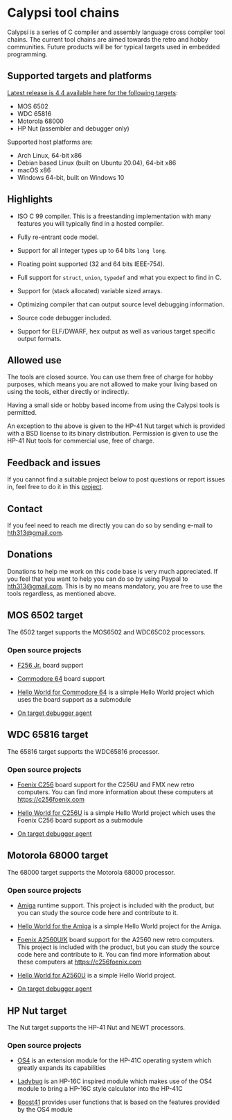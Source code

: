 # Calypsi tool chains

Calypsi is a series of C compiler and assembly language cross compiler
tool chains. The current tool chains are aimed towards the
retro and hobby communities. Future products will be for typical
targets used in embedded programming.

## Supported targets and platforms

[Latest release is 4.4 available here for the following targets](https://github.com/hth313/Calypsi-tool-chains/releases/tag/4.4):

* MOS 6502
* WDC 65816
* Motorola 68000
* HP Nut (assembler and debugger only)

Supported host platforms are:

* Arch Linux, 64-bit x86
* Debian based Linux (built on Ubuntu 20.04), 64-bit x86
* macOS x86
* Windows 64-bit, built on Windows 10

## Highlights

* ISO C 99 compiler. This is a freestanding
  implementation with many features you will typically find in a
  hosted compiler.

* Fully re-entrant code model.

* Support for all integer types up to 64 bits `long long`.

* Floating point supported (32 and 64 bits IEEE-754).

* Full support for `struct`, `union`, `typedef` and what you
  expect to find in C.

* Support for (stack allocated) variable sized arrays.

* Optimizing compiler that can output source level debugging
  information.

* Source code debugger included.

* Support for ELF/DWARF, hex output as well as various target specific
  output formats.

## Allowed use

The tools are closed source. You can use them free of charge for
hobby purposes, which means you are not allowed to make your living
based on using the tools, either directly or indirectly.

Having a small side or hobby based income from using the Calypsi
tools is permitted.

An exception to the above is given to the HP-41 Nut target which is
provided with a BSD license to its binary distribution.
Permission is given to use the HP-41 Nut tools for commercial use,
free of charge.

## Feedback and issues

If you cannot find a suitable project below to post questions or
report issues in, feel free to do it in this
[project](https://github.com/hth313/Calypsi-tool-chains).

## Contact

If you feel need to reach me directly you can do so by sending
e-mail to hth313@gmail.com.

## Donations

Donations to help me work on this code base is very much appreciated.
If you feel that you want to help you can do so by using Paypal to
hth313@gmail.com. This is by no means mandatory, you are free to use
the tools regardless, as mentioned above.

## MOS 6502 target

The 6502 target supports the MOS6502 and WDC65C02 processors.

### Open source projects

* [F256 Jr.](https://github.com/hth313/Calypsi-6502-Foenix) board support

* [Commodore 64](https://github.com/hth313/Calypsi-6502-Commodore) board support

* [Hello World for Commodore 64](https://github.com/hth313/Calypsi-6502-hello-world)
  is a simple Hello World project which uses the board support as a submodule

* [On target debugger agent](https://github.com/hth313/Calypsi-remote-debug)

## WDC 65816 target

The 65816 target supports the WDC65816 processor.

### Open source projects

* [Foenix C256](https://github.com/hth313/Calypsi-65816-Foenix) board support
  for the C256U and FMX new retro computers. You can find more information
  about these computers at https://c256foenix.com

* [Hello World for C256U](https://github.com/hth313/Calypsi-65816-hello-world)
  is a simple Hello World project which uses the Foenix C256 board
  support as a submodule

* [On target debugger agent](https://github.com/hth313/Calypsi-remote-debug)

## Motorola 68000 target

The 68000 target supports the Motorola 68000 processor.

### Open source projects

* [Amiga](https://github.com/hth313/Calypsi-Amiga) runtime support. This project
  is included with the product, but you can study the source code here and
  contribute to it.

* [Hello World for the Amiga](https://github.com/hth313/Calypsi-Amiga-hello-world)
  is a simple Hello World project for the Amiga.

* [Foenix A2560U/K](https://github.com/hth313/Calypsi-m68k-Foenix) board support
  for the A2560 new retro computers.
  This project is included with the product, but you can study the source code here
  and contribute to it.
  You can find more information about these computers at https://c256foenix.com

* [Hello World for A2560U](https://github.com/hth313/Calypsi-m68k-hello-world)
  is a simple Hello World project.

* [On target debugger agent](https://github.com/hth313/Calypsi-remote-debug)

## HP Nut target

The Nut target supports the HP-41 Nut and NEWT processors.

### Open source projects

* [OS4](https://github.com/hth313/OS4) is an extension module for the
  HP-41C operating system which greatly expands its capabilities

* [Ladybug](https://github.com/hth313/ladybug) is an HP-16C inspired
  module which makes use of the OS4 module to bring a HP-16C style
  calculator into the HP-41C

* [Boost41](https://github.com/hth313/boost41) provides user functions
  that is based on the features provided by the OS4 module
